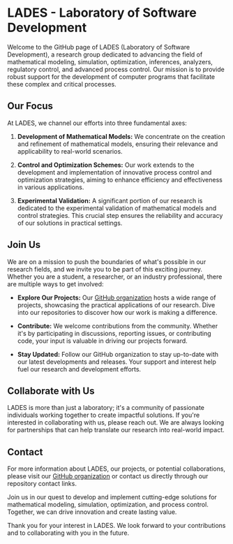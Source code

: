 # LADES - Laboratory of Software Development

Welcome to the GitHub page of LADES (Laboratory of Software Development), a research group dedicated to advancing the field of mathematical modeling, simulation, optimization, inferences, analyzers, regulatory control, and advanced process control. Our mission is to provide robust support for the development of computer programs that facilitate these complex and critical processes.

## Our Focus

At LADES, we channel our efforts into three fundamental axes:

1. **Development of Mathematical Models:** We concentrate on the creation and refinement of mathematical models, ensuring their relevance and applicability to real-world scenarios.

2. **Control and Optimization Schemes:** Our work extends to the development and implementation of innovative process control and optimization strategies, aiming to enhance efficiency and effectiveness in various applications.

3. **Experimental Validation:** A significant portion of our research is dedicated to the experimental validation of mathematical models and control strategies. This crucial step ensures the reliability and accuracy of our solutions in practical settings.

## Join Us

We are on a mission to push the boundaries of what's possible in our research fields, and we invite you to be part of this exciting journey. Whether you are a student, a researcher, or an industry professional, there are multiple ways to get involved:

- **Explore Our Projects:** Our [GitHub organization](https://github.com/LADES-PEQ) hosts a wide range of projects, showcasing the practical applications of our research. Dive into our repositories to discover how our work is making a difference.

- **Contribute:** We welcome contributions from the community. Whether it's by participating in discussions, reporting issues, or contributing code, your input is valuable in driving our projects forward.

- **Stay Updated:** Follow our GitHub organization to stay up-to-date with our latest developments and releases. Your support and interest help fuel our research and development efforts.

## Collaborate with Us

LADES is more than just a laboratory; it's a community of passionate individuals working together to create impactful solutions. If you're interested in collaborating with us, please reach out. We are always looking for partnerships that can help translate our research into real-world impact.

## Contact

For more information about LADES, our projects, or potential collaborations, please visit our [GitHub organization](https://github.com/LADES-PEQ) or contact us directly through our repository contact links.

Join us in our quest to develop and implement cutting-edge solutions for mathematical modeling, simulation, optimization, and process control. Together, we can drive innovation and create lasting value.

Thank you for your interest in LADES. We look forward to your contributions and to collaborating with you in the future.

